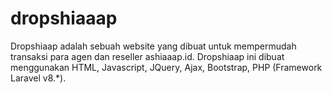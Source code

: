 # dropshiaaap
Dropshiaap adalah sebuah website yang dibuat untuk mempermudah transaksi para agen dan reseller ashiaaap.id. Dropshiaap ini dibuat menggunakan HTML, Javascript, JQuery, Ajax, Bootstrap, PHP (Framework Laravel v8.*).
